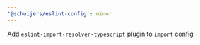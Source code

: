 ```yaml
---
'@schuijers/eslint-config': minor
---
```


Add `eslint-import-resolver-typescript` plugin to `import` config
